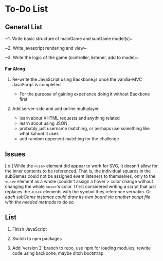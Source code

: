 # To-Do List


## General List

~1. Write basic structure of mainGame and subGame model(s)~

~2. Write javascript rendering and view~

~3. Write the logic of the game (controller, listener, add to model)~

#### Far Along

1. Re-write the JavaScript using Backbone.js once the vanilla-MVC JavaScript is completed 
	- For the purpose of gaining experience doing it without Backbone first
	
2. Add server-side and add online multiplayer
	- learn about XHTML requests and anything related
	- learn about using JSON
	- probably just username matching, or perhaps use something like what kahoot.it uses
	- add random oppenent matching for the challenge

## Issues

[ x ] While the `<use>` element did appear to work for SVG, it doesn't allow for the inner contents to be referenced. That is, the individual squares in the subGames could not be assigned event listeners to themselves, only to the `<use>` element as a whole (couldn't assign a hover > color change without changing the whole `<use>`'s color. I first considered writing a script that just replaces the `<use>` elements with the symbol they reference verbatim. Or *each subGame instance could draw its own board via another script file with the needed methods to do so.*

## List

1. Finish JavaScript

2. Switch to npm packages

3. Add 'version 2' branch to repo, use npm for loading modules, rewrite code using backbone, maybe ditch bootstrap. 


